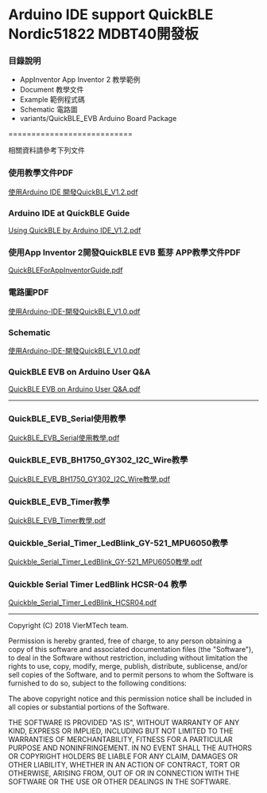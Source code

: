 Arduino IDE support QuickBLE Nordic51822 MDBT40開發板
===========================

### 目錄說明

* AppInventor App Inventor 2 	教學範例
* Document					教學文件
* Example						範例程式碼
* Schematic					電路圖
* variants/QuickBLE_EVB		Arduino Board Package

===========================


相關資料請參考下列文件

### 使用教學文件PDF
[使用Arduino IDE 開發QuickBLE_V1.2.pdf](https://github.com/VierMTech/QuickBLE_Nrf51822_Arduino_IDE/blob/master/%E4%BD%BF%E7%94%A8Arduino%20IDE%20%E9%96%8B%E7%99%BCQuickBLE_V1.2.pdf "教學")

### Arduino IDE at QuickBLE Guide
[Using QuickBLE by Arduino IDE_V1.2.pdf](https://github.com/VierMTech/QuickBLE_Nrf51822_Arduino_IDE/blob/master/Using%20QuickBLE%20by%20Arduino%20IDE_V1.2.pdf "Guide")

### 使用App Inventor 2開發QuickBLE EVB 藍芽 APP教學文件PDF
[QuickBLEForAppInventorGuide.pdf](https://github.com/VierMTech/QuickBLE_Nrf51822_Arduino_IDE/blob/master/QuickBLEForAppInventorGuide.pdf "QuickBLEForAppInventorGuide.pdf")


### 電路圖PDF
[使用Arduino-IDE-開發QuickBLE_V1.0.pdf](https://github.com/VierMTech/QuickBLE_Nrf51822_Arduino_IDE/blob/master/QuickBLE%20V11%20-%202018%2008%2017.pdf "電路圖")

### Schematic
[使用Arduino-IDE-開發QuickBLE_V1.0.pdf](https://github.com/VierMTech/QuickBLE_Nrf51822_Arduino_IDE/blob/master/QuickBLE%20V11%20-%202018%2008%2017.pdf "Schematic")

### QuickBLE EVB on Arduino User Q&A
[QuickBLE EVB on Arduino User Q&A.pdf](https://github.com/VierMTech/QuickBLE_Nrf51822_Arduino_IDE/blob/master/QuickBLE%20EVB%20on%20Arduino%20User%20Q%26A.pdf "QuickBLE EVB on Arduino User Q&A")

--------------------------------------
### QuickBLE_EVB_Serial使用教學
[QuickBLE_EVB_Serial使用教學.pdf](https://github.com/VierMTech/QuickBLE_Nrf51822_Arduino_IDE/blob/master/QuickBLE_EVB_Serial%E4%BD%BF%E7%94%A8%E6%95%99%E5%AD%B8.pdf "QuickBLE_EVB_Serial使用教學.pdf")

### QuickBLE_EVB_BH1750_GY302_I2C_Wire教學
[QuickBLE_EVB_BH1750_GY302_I2C_Wire教學.pdf](https://github.com/VierMTech/QuickBLE_Nrf51822_Arduino_IDE/blob/master/QuickBLE_EVB_BH1750_GY302_I2C_Wire%E6%95%99%E5%AD%B8.pdf "QuickBLE_EVB_BH1750_GY302_I2C_Wire教學.pdf")

### QuickBLE_EVB_Timer教學
[QuickBLE_EVB_Timer教學.pdf](https://github.com/VierMTech/QuickBLE_Nrf51822_Arduino_IDE/blob/master/QuickBLE_EVB_Timer%E6%95%99%E5%AD%B8.pdf "QuickBLE_EVB_Timer教學.pdf")

### Quickble_Serial_Timer_LedBlink_GY-521_MPU6050教學
[Quickble_Serial_Timer_LedBlink_GY-521_MPU6050教學.pdf](https://github.com/VierMTech/QuickBLE_Nrf51822_Arduino_IDE/blob/master/Document/Quickble_Serial_Timer_LedBlink_GY-521_MPU6050%E6%95%99%E5%AD%B8.pdf "Quickble_Serial_Timer_LedBlink_GY-521_MPU6050教學.pdf")

### Quickble Serial Timer LedBlink HCSR-04 教學
[Quickble_Serial_Timer_LedBlink_HCSR04.pdf](https://github.com/VierMTech/QuickBLE_Nrf51822_Arduino_IDE/blob/master/Document/Quickble_Serial_Timer_LedBlink_HCSR04.pdf "Quickble_Serial_Timer_LedBlink_HCSR04.pdf")


--------------------------------------

Copyright (C) 2018 VierMTech team.

Permission is hereby granted, free of charge, to any person obtaining a copy of this software and associated documentation files (the "Software"), to deal in the Software without restriction, including without limitation the rights to use, copy, modify, merge, publish, distribute, sublicense, and/or sell copies of the Software, and to permit persons to whom the Software is furnished to do so, subject to the following conditions:

The above copyright notice and this permission notice shall be included in all copies or substantial portions of the Software.

THE SOFTWARE IS PROVIDED "AS IS", WITHOUT WARRANTY OF ANY KIND, EXPRESS OR IMPLIED, INCLUDING BUT NOT LIMITED TO THE WARRANTIES OF MERCHANTABILITY, FITNESS FOR A PARTICULAR PURPOSE AND NONINFRINGEMENT. IN NO EVENT SHALL THE AUTHORS OR COPYRIGHT HOLDERS BE LIABLE FOR ANY CLAIM, DAMAGES OR OTHER LIABILITY, WHETHER IN AN ACTION OF CONTRACT, TORT OR OTHERWISE, ARISING FROM, OUT OF OR IN CONNECTION WITH THE SOFTWARE OR THE USE OR OTHER DEALINGS IN THE SOFTWARE.
